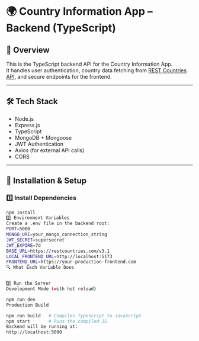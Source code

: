 # 🌍 Country Information App – Backend (TypeScript)

## 📖 Overview
This is the TypeScript backend API for the Country Information App.  
It handles user authentication, country data fetching from [REST Countries API](https://restcountries.com/), and secure endpoints for the frontend.

---

## 🛠 Tech Stack
- Node.js
- Express.js
- TypeScript
- MongoDB + Mongoose
- JWT Authentication
- Axios (for external API calls)
- CORS

---



## 🚀 Installation & Setup

### **1️⃣ Install Dependencies**
```bash
npm install
2️⃣ Environment Variables
Create a .env file in the backend root:
PORT=5000
MONGO_URI=your_mongo_connection_string
JWT_SECRET=supersecret
JWT_EXPIRE=7d
BASE_URL=https://restcountries.com/v3.1
LOCAL_FRONTEND_URL=http://localhost:5173
FRONTEND_URL=https://your-production-frontend.com
🔍 What Each Variable Does


3️⃣ Run the Server
Development Mode (with hot reload)

npm run dev
Production Build

npm run build   # Compiles TypeScript to JavaScript
npm start       # Runs the compiled JS
Backend will be running at:
http://localhost:5000

